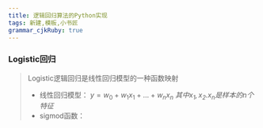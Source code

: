 ```yaml
---
title: 逻辑回归算法的Python实现
tags: 新建,模板,小书匠
grammar_cjkRuby: true
---
```



### Logistic回归
> Logistic逻辑回归是线性回归模型的一种函数映射
> * 线性回归模型：
>   $y=w_0 + w_1x_1+...+w_nx_n$
>   *其中$x_1,x_2.x_n$是样本的n个特征*
> * sigmod函数：